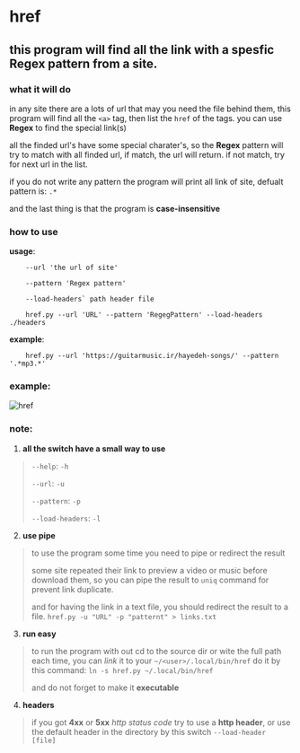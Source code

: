 # href

## this program will find all the link with a spesfic __Regex__ pattern from a site.



### what it will do

in any site there are a lots of url that may you need the file behind them, this program will find all the `<a>` tag, then list the `href` of the tags. you can use __Regex__ to find the special link(s)

all the finded url's have some special charater's, so the __Regex__ pattern will try to match with all finded url, if match, the url will return. if not match, try for next url in the list.

if you do not write any pattern the program will print all link of site, defualt pattern is: `.*`

and the last thing is that the program is __case-insensitive__




### how to use

__usage__:

        --url 'the url of site'

        --pattern 'Regex pattern'

        --load-headers` path header file

        href.py --url 'URL' --pattern 'RegegPattern' --load-headers ./headers

__example__:

        href.py --url 'https://guitarmusic.ir/hayedeh-songs/' --pattern '.*mp3.*'

### example:
![href](https://s4.uupload.ir/files/ezgif.com-gif-maker_6tmk.gif)





### note:

1. __all the switch have a small way to use__
> `--help`: `-h`
>
> `--url`: `-u`
>
> `--pattern`: `-p`
>
> `--load-headers`: `-l`

2. __use pipe__
> to use the program some time you need to pipe or redirect the result
>
> some site repeated their link to preview a video or music before download them, so you can pipe the result to `uniq` command for prevent link duplicate.
>
> and for having the link in a text file, you should redirect the result to a file. `href.py -u "URL" -p "patternt" > links.txt`

3. __run easy__
> to run the program with out cd to the source dir or wite the full path each time, you can _link_ it to your `~/<user>/.local/bin/href`
do it by this command: `ln -s href.py ~/.local/bin/href`
>
> and do not forget to make it __executable__

4. __headers__
> if you got __4xx__ or __5xx__ _http status code_ try to use a __http header__, or use the default header in the directory
> by this switch `--load-header [file]`


